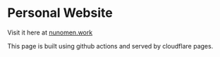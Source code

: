 # Personal Website

Visit it here at [nunomen.work](https://nunomen.work)

This page is built using github actions and served by cloudflare pages.
